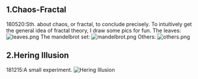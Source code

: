 1.Chaos-Fractal
------
180520:Sth. about chaos, or fractal, to conclude precisely. To intuitively get the general idea of fractal theory, I draw some pics 
for fun.
The leaves:
<img src="https://github.com/luochonghai/VisualEffect/blob/master/leaves.png"  alt="leaves.png"/>
The mandelbrot set:
<img src="https://github.com/luochonghai/VisualEffect/blob/master/mandelbrot.png"  alt="mandelbrot.png"/>
Others:
<img src="https://github.com/luochonghai/VisualEffect/blob/master/pics.png"  alt="others.png"/>

2.Hering Illusion
------
181215:A small experiment.
<img src="https://github.com/luochonghai/VisualEffect/blob/master/visual_illusion/Figure_1.png"  alt="Hering Illusion"/>
